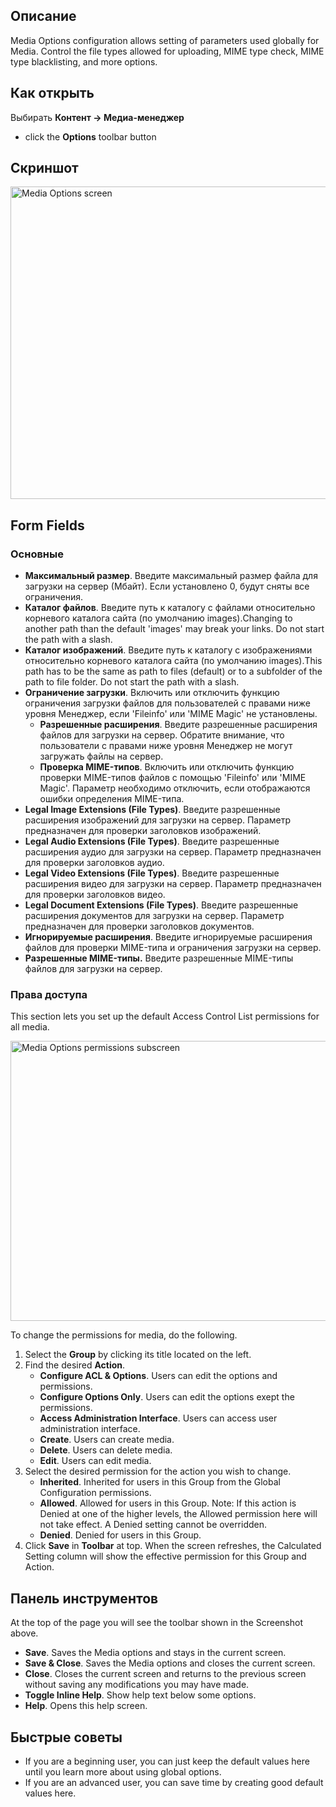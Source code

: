 <!-- Filename: Help4.x:Media:_Options / Display title: Медиа-менеджер: Настройки -->

## Описание

Media Options configuration allows setting of parameters used globally
for Media. Control the file types allowed for uploading, MIME type
check, MIME type blacklisting, and more options.

## Как открыть
Выбирать **Контент → Медиа-менеджер**

- click the **Options** toolbar button

## Скриншот

<img
src="https://docs.joomla.org/images/thumb/5/5a/Help-4x-Media-Options-screen-ru.png/800px-Help-4x-Media-Options-screen-ru.png"
decoding="async"
srcset="https://docs.joomla.org/images/thumb/5/5a/Help-4x-Media-Options-screen-ru.png/1200px-Help-4x-Media-Options-screen-ru.png 1.5x, https://docs.joomla.org/images/thumb/5/5a/Help-4x-Media-Options-screen-ru.png/1600px-Help-4x-Media-Options-screen-ru.png 2x"
data-file-width="2720" data-file-height="1700" width="800" height="500"
alt="Media Options screen" />

## Form Fields

### Основные

- **Максимальный размер**. Введите максимальный размер файла для
  загрузки на сервер (Мбайт). Если установлено 0, будут сняты все
  ограничения.
- **Каталог файлов**. Введите путь к каталогу с файлами относительно
  корневого каталога сайта (по умолчанию images).Changing to another
  path than the default 'images' may break your links. Do not start the
  path with a slash.
- **Каталог изображений**. Введите путь к каталогу с изображениями
  относительно корневого каталога сайта (по умолчанию images).This path
  has to be the same as path to files (default) or to a subfolder of the
  path to file folder. Do not start the path with a slash.
- **Ограничение загрузки**. Включить или отключить функцию ограничения
  загрузки файлов для пользователей с правами ниже уровня Менеджер, если
  'Fileinfo' или 'MIME Magic' не установлены.
  - **Разрешенные расширения**. Введите разрешенные расширения файлов
    для загрузки на сервер. Обратите внимание, что пользователи с
    правами ниже уровня Менеджер не могут загружать файлы на сервер.
  - **Проверка MIME-типов**. Включить или отключить функцию проверки
    MIME-типов файлов с помощью 'Fileinfo' или 'MIME Magic'. Параметр
    необходимо отключить, если отображаются ошибки определения
    MIME-типа.
- **Legal Image Extensions (File Types)**. Введите разрешенные
  расширения изображений для загрузки на сервер. Параметр предназначен
  для проверки заголовков изображений.
- **Legal Audio Extensions (File Types)**. Введите разрешенные
  расширения аудио для загрузки на сервер. Параметр предназначен для
  проверки заголовков аудио.
- **Legal Video Extensions (File Types)**. Введите разрешенные
  расширения видео для загрузки на сервер. Параметр предназначен для
  проверки заголовков видео.
- **Legal Document Extensions (File Types)**. Введите разрешенные
  расширения документов для загрузки на сервер. Параметр предназначен
  для проверки заголовков документов.
- **Игнорируемые расширения**. Введите игнорируемые расширения файлов
  для проверки MIME-типа и ограничения загрузки на сервер.
- **Разрешенные MIME-типы.** Введите разрешенные MIME-типы файлов для
  загрузки на сервер.

### Права доступа

This section lets you set up the default Access Control List
permissions for all media.

<img
src="https://docs.joomla.org/images/thumb/1/1b/Help-4x-Media-Options-permissions-subscreen-ru.png/600px-Help-4x-Media-Options-permissions-subscreen-ru.png"
decoding="async"
srcset="https://docs.joomla.org/images/thumb/1/1b/Help-4x-Media-Options-permissions-subscreen-ru.png/900px-Help-4x-Media-Options-permissions-subscreen-ru.png 1.5x, https://docs.joomla.org/images/thumb/1/1b/Help-4x-Media-Options-permissions-subscreen-ru.png/1200px-Help-4x-Media-Options-permissions-subscreen-ru.png 2x"
data-file-width="1979" data-file-height="1478" width="600" height="448"
alt="Media Options permissions subscreen" />

To change the permissions for media, do the following.

1.  Select the **Group** by clicking its title located on the left.
2.  Find the desired **Action**.
    - **Configure ACL & Options**. Users can edit the options and
      permissions.
    - **Configure Options Only**. Users can edit the options exept the
      permissions.
    - **Access Administration Interface**. Users can access user
      administration interface.
    - **Create**. Users can create media.
    - **Delete**. Users can delete media.
    - **Edit**. Users can edit media.
3.  Select the desired permission for the action you wish to change.
    - **Inherited**. Inherited for users in this Group from the Global Configuration
      permissions.
    - **Allowed**. Allowed for users in this Group. Note: If this action
      is Denied at one of the higher levels, the Allowed permission here
      will not take effect. A Denied setting cannot be overridden.
    - **Denied**. Denied for users in this Group.
4.  Click **Save** in **Toolbar** at top. When the screen refreshes, the
    Calculated Setting column will show the effective permission for
    this Group and Action.

## Панель инструментов

At the top of the page you will see the toolbar shown in the
Screenshot above.

- **Save**. Saves the Media options and stays in the current screen.
- **Save & Close**. Saves the Media options and closes the current
  screen.
- **Close**. Closes the current screen and returns to the previous
  screen without saving any modifications you may have made.
- **Toggle Inline Help**. Show help text below some options.
- **Help**. Opens this help screen.

## Быстрые советы

- If you are a beginning user, you can just keep the default values here
  until you learn more about using global options.
- If you are an advanced user, you can save time by creating good
  default values here.
